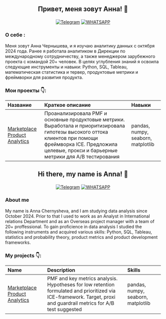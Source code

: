 ## <p align="center">Привет, меня зовут Анна! 👋</p>
<div align="center">
  
<a href="">[![Telegram](https://img.shields.io/badge/-Telegram-27A7E7?style=for-the-badge&logo=telegram)](https://t.me/anna_chernysheff)</a>
<a href="">[![WHATSAPP](https://img.shields.io/badge/-WHATSAPP-28D146?style=for-the-badge&logo=whatsapp&logoColor=FFFFFF)](https://wa.me/9154306818)</a>

</div>

### О себе :
Меня зовут Анна Чернышева, и я изучаю аналитику данных с октября 2024 года. Ранее я работала аналитиком в Дирекции по международному сотрудничеству, а также менеджером зарубежного проекта с командой 20+ человек. В целях углубления знаний я освоила следующие инструменты и навыки: Python, SQL, Tableau, математическая статистика и тервер, продуктовые метрики и фреймворки для развития продукта. 

### Мои проекты 👇: 

|Название | Краткое описание | Навыки |
|:---|:---|:---|
|[Marketplace Product Analytics](https://github.com/a-chernysheva/product_analytics_marketplace_project)|Проанализировала PMF и основные продуктовые метрики. Выработала и приоритизировала гипотезы высокого оттока клиентов при помощи фреймворка ICE. Предложила целевые, прокси и барьерные метрики для A/B тестирования |pandas, numpy, seaborn, matplotlib|


## <p align="center">Hi there, my name is Anna! 👋</p>
<div align="center">
  
<a href="">[![Telegram](https://img.shields.io/badge/-Telegram-27A7E7?style=for-the-badge&logo=telegram)](https://t.me/anna_chernysheff)</a>
<a href="">[![WHATSAPP](https://img.shields.io/badge/-WHATSAPP-28D146?style=for-the-badge&logo=whatsapp&logoColor=FFFFFF)](https://wa.me/9154306818)</a>

</div>

### About me
My name is Anna Chernysheva, and I am studying data analysis since October 2024. Prior to that I used to work as an Analyst in International relations Department and as an Overseas project manager with a team of 20+ proffessional. To gain proficience in data analysis I studied the following instruments and acquired various skills: Python, SQL, Tableau, statistics and probability theory, product metrics and product development frameworks. 

### My projects 👇: 

|Name | Description | Skills |
|:---|:---|:---|
|[Marketplace Product Analytics](https://github.com/a-chernysheva/product_analytics_marketplace_project)|PMF and key metrics analysis. Hypotheses for low retention formulated and prioritized via ICE-framework. Target, proxi and guardrail metrics for A/B test suggested |pandas, numpy, seaborn, matplotlib|
